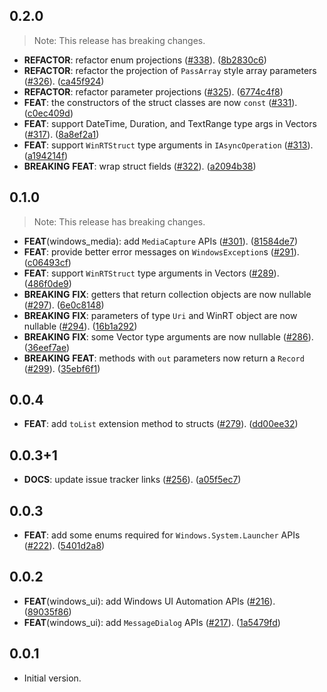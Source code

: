 ## 0.2.0

> Note: This release has breaking changes.

 - **REFACTOR**: refactor enum projections ([#338](https://github.com/halildurmus/dartwinrt/issues/338)). ([8b2830c6](https://github.com/halildurmus/dartwinrt/commit/8b2830c6c9ffcfe4e5ffe745d65820e33c08dc98))
 - **REFACTOR**: refactor the projection of `PassArray` style array parameters ([#326](https://github.com/halildurmus/dartwinrt/issues/326)). ([ca45f924](https://github.com/halildurmus/dartwinrt/commit/ca45f92440d371b65fbeaba5b36817c46d747b2f))
 - **REFACTOR**: refactor parameter projections ([#325](https://github.com/halildurmus/dartwinrt/issues/325)). ([6774c4f8](https://github.com/halildurmus/dartwinrt/commit/6774c4f8d1e79b886116d951bfe18718921f659d))
 - **FEAT**: the constructors of the struct classes are now `const` ([#331](https://github.com/halildurmus/dartwinrt/issues/331)). ([c0ec409d](https://github.com/halildurmus/dartwinrt/commit/c0ec409d973dd27601bbf3e09e900589043a495d))
 - **FEAT**: support DateTime, Duration, and TextRange type args in Vectors ([#317](https://github.com/halildurmus/dartwinrt/issues/317)). ([8a8ef2a1](https://github.com/halildurmus/dartwinrt/commit/8a8ef2a14bf9c75dfe553312b6d49eeb53f094eb))
 - **FEAT**: support `WinRTStruct` type arguments in `IAsyncOperation` ([#313](https://github.com/halildurmus/dartwinrt/issues/313)). ([a194214f](https://github.com/halildurmus/dartwinrt/commit/a194214f05867ac07813031aefa7412006b43a67))
 - **BREAKING** **FEAT**: wrap struct fields ([#322](https://github.com/halildurmus/dartwinrt/issues/322)). ([a2094b38](https://github.com/halildurmus/dartwinrt/commit/a2094b386af8660babd95435cb4328dff92d1b1c))

## 0.1.0

> Note: This release has breaking changes.

 - **FEAT**(windows_media): add `MediaCapture` APIs ([#301](https://github.com/halildurmus/dartwinrt/issues/301)). ([81584de7](https://github.com/halildurmus/dartwinrt/commit/81584de719d6c7e64bd3d591a1a219bccf17eb13))
 - **FEAT**: provide better error messages on `WindowsException`s ([#291](https://github.com/halildurmus/dartwinrt/issues/291)). ([c06493cf](https://github.com/halildurmus/dartwinrt/commit/c06493cf014927c87b5e9783196754280f7815ef))
 - **FEAT**: support `WinRTStruct` type arguments in Vectors ([#289](https://github.com/halildurmus/dartwinrt/issues/289)). ([486f0de9](https://github.com/halildurmus/dartwinrt/commit/486f0de9e71122e15fcb1fb2933dbc385f5c3718))
 - **BREAKING** **FIX**: getters that return collection objects are now nullable ([#297](https://github.com/halildurmus/dartwinrt/issues/297)). ([6e0c8148](https://github.com/halildurmus/dartwinrt/commit/6e0c8148bfc66fcdaee18c8a8c5a7623bc1154dd))
 - **BREAKING** **FIX**: parameters of type `Uri` and WinRT object are now nullable ([#294](https://github.com/halildurmus/dartwinrt/issues/294)). ([16b1a292](https://github.com/halildurmus/dartwinrt/commit/16b1a2926a6cfba4c5c3279f5893511b5fca6c9c))
 - **BREAKING** **FIX**: some Vector type arguments are now nullable ([#286](https://github.com/halildurmus/dartwinrt/issues/286)). ([36eef7ae](https://github.com/halildurmus/dartwinrt/commit/36eef7ae3ca7321daecec59f60d071246c362f43))
 - **BREAKING** **FEAT**: methods with `out` parameters now return a `Record` ([#299](https://github.com/halildurmus/dartwinrt/issues/299)). ([35ebf6f1](https://github.com/halildurmus/dartwinrt/commit/35ebf6f123509e8710e699fc28652cb5bb09bd66))

## 0.0.4

 - **FEAT**: add `toList` extension method to structs ([#279](https://github.com/halildurmus/dartwinrt/issues/279)). ([dd00ee32](https://github.com/halildurmus/dartwinrt/commit/dd00ee32b03d10aa1dcf95805e821921c433a184))

## 0.0.3+1

 - **DOCS**: update issue tracker links ([#256](https://github.com/halildurmus/dartwinrt/issues/256)). ([a05f5ec7](https://github.com/halildurmus/dartwinrt/commit/a05f5ec70f5e71773f04d7021e1a84d932ca0c21))

## 0.0.3

 - **FEAT**: add some enums required for `Windows.System.Launcher` APIs ([#222](https://github.com/halildurmus/dartwinrt/issues/222)). ([5401d2a8](https://github.com/halildurmus/dartwinrt/commit/5401d2a81b376f229cacc3feab086ffe378b8298))

## 0.0.2

 - **FEAT**(windows_ui): add Windows UI Automation APIs ([#216](https://github.com/halildurmus/dartwinrt/issues/216)). ([89035f86](https://github.com/halildurmus/dartwinrt/commit/89035f86409c25f56a5b48cb936b4012cb3a183f))
 - **FEAT**(windows_ui): add `MessageDialog` APIs ([#217](https://github.com/halildurmus/dartwinrt/issues/217)). ([1a5479fd](https://github.com/halildurmus/dartwinrt/commit/1a5479fd61c060c510830a1ef9c3730505e0775e))

## 0.0.1

- Initial version.
